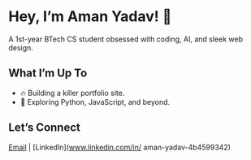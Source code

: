# Hey, I’m Aman Yadav! 👋
A 1st-year BTech CS student obsessed with coding, AI, and sleek web design.

## What I’m Up To
- 🔥 Building a killer portfolio site.
- 🚀 Exploring Python, JavaScript, and beyond.

## Let’s Connect
[Email](aman.705299@gmail.com) | [LinkedIn](www.linkedin.com/in/
aman-yadav-4b4599342)
